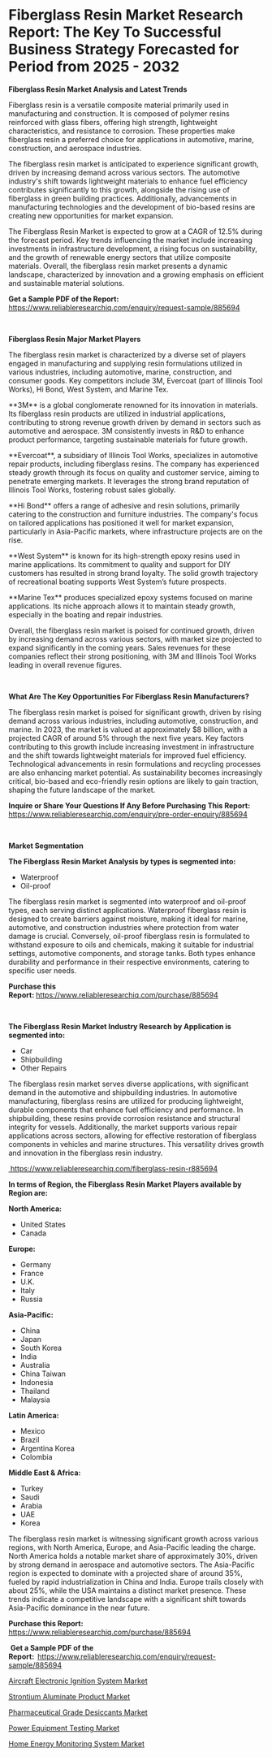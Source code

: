 <p><h1>Fiberglass Resin Market Research Report: The Key To Successful Business Strategy Forecasted for Period from 2025 - 2032</h1></p><p><strong>Fiberglass Resin Market Analysis and Latest Trends</strong></p>
<p><p>Fiberglass resin is a versatile composite material primarily used in manufacturing and construction. It is composed of polymer resins reinforced with glass fibers, offering high strength, lightweight characteristics, and resistance to corrosion. These properties make fiberglass resin a preferred choice for applications in automotive, marine, construction, and aerospace industries.</p><p>The fiberglass resin market is anticipated to experience significant growth, driven by increasing demand across various sectors. The automotive industry's shift towards lightweight materials to enhance fuel efficiency contributes significantly to this growth, alongside the rising use of fiberglass in green building practices. Additionally, advancements in manufacturing technologies and the development of bio-based resins are creating new opportunities for market expansion.</p><p>The Fiberglass Resin Market is expected to grow at a CAGR of 12.5% during the forecast period. Key trends influencing the market include increasing investments in infrastructure development, a rising focus on sustainability, and the growth of renewable energy sectors that utilize composite materials. Overall, the fiberglass resin market presents a dynamic landscape, characterized by innovation and a growing emphasis on efficient and sustainable material solutions.</p></p>
<p><strong>Get a Sample PDF of the Report:&nbsp;</strong> <a href="https://www.reliableresearchiq.com/enquiry/request-sample/885694?utm_campaign=2174&utm_medium=2&utm_source=Github&utm_content=ia&utm_term=30012025&utm_id=fiberglass-resin">https://www.reliableresearchiq.com/enquiry/request-sample/885694</a></p>
<p>&nbsp;</p>
<p><strong>Fiberglass Resin Major Market Players</strong></p>
<p><p>The fiberglass resin market is characterized by a diverse set of players engaged in manufacturing and supplying resin formulations utilized in various industries, including automotive, marine, construction, and consumer goods. Key competitors include 3M, Evercoat (part of Illinois Tool Works), Hi Bond, West System, and Marine Tex.</p><p>**3M** is a global conglomerate renowned for its innovation in materials. Its fiberglass resin products are utilized in industrial applications, contributing to strong revenue growth driven by demand in sectors such as automotive and aerospace. 3M consistently invests in R&D to enhance product performance, targeting sustainable materials for future growth.</p><p>**Evercoat**, a subsidiary of Illinois Tool Works, specializes in automotive repair products, including fiberglass resins. The company has experienced steady growth through its focus on quality and customer service, aiming to penetrate emerging markets. It leverages the strong brand reputation of Illinois Tool Works, fostering robust sales globally.</p><p>**Hi Bond** offers a range of adhesive and resin solutions, primarily catering to the construction and furniture industries. The company's focus on tailored applications has positioned it well for market expansion, particularly in Asia-Pacific markets, where infrastructure projects are on the rise.</p><p>**West System** is known for its high-strength epoxy resins used in marine applications. Its commitment to quality and support for DIY customers has resulted in strong brand loyalty. The solid growth trajectory of recreational boating supports West System’s future prospects.</p><p>**Marine Tex** produces specialized epoxy systems focused on marine applications. Its niche approach allows it to maintain steady growth, especially in the boating and repair industries.</p><p>Overall, the fiberglass resin market is poised for continued growth, driven by increasing demand across various sectors, with market size projected to expand significantly in the coming years. Sales revenues for these companies reflect their strong positioning, with 3M and Illinois Tool Works leading in overall revenue figures.</p></p>
<p>&nbsp;</p>
<p><strong>What Are The Key Opportunities For Fiberglass Resin Manufacturers?</strong></p>
<p><p>The fiberglass resin market is poised for significant growth, driven by rising demand across various industries, including automotive, construction, and marine. In 2023, the market is valued at approximately $8 billion, with a projected CAGR of around 5% through the next five years. Key factors contributing to this growth include increasing investment in infrastructure and the shift towards lightweight materials for improved fuel efficiency. Technological advancements in resin formulations and recycling processes are also enhancing market potential. As sustainability becomes increasingly critical, bio-based and eco-friendly resin options are likely to gain traction, shaping the future landscape of the market.</p></p>
<p><strong>Inquire or Share Your Questions If Any Before Purchasing This Report:</strong> <a href="https://www.reliableresearchiq.com/enquiry/pre-order-enquiry/885694?utm_campaign=2174&utm_medium=2&utm_source=Github&utm_content=ia&utm_term=30012025&utm_id=fiberglass-resin">https://www.reliableresearchiq.com/enquiry/pre-order-enquiry/885694</a></p>
<p>&nbsp;</p>
<p><strong>Market Segmentation</strong></p>
<p><strong>The Fiberglass Resin Market Analysis by types is segmented into:</strong></p>
<p><ul><li>Waterproof</li><li>Oil-proof</li></ul></p>
<p><p>The fiberglass resin market is segmented into waterproof and oil-proof types, each serving distinct applications. Waterproof fiberglass resin is designed to create barriers against moisture, making it ideal for marine, automotive, and construction industries where protection from water damage is crucial. Conversely, oil-proof fiberglass resin is formulated to withstand exposure to oils and chemicals, making it suitable for industrial settings, automotive components, and storage tanks. Both types enhance durability and performance in their respective environments, catering to specific user needs.</p></p>
<p><strong>Purchase this Report:&nbsp;</strong><a href="https://www.reliableresearchiq.com/purchase/885694?utm_campaign=2174&utm_medium=2&utm_source=Github&utm_content=ia&utm_term=30012025&utm_id=fiberglass-resin">https://www.reliableresearchiq.com/purchase/885694</a></p>
<p>&nbsp;</p>
<p><strong>The Fiberglass Resin Market Industry Research by Application is segmented into:</strong></p>
<p><ul><li>Car</li><li>Shipbuilding</li><li>Other Repairs</li></ul></p>
<p><p>The fiberglass resin market serves diverse applications, with significant demand in the automotive and shipbuilding industries. In automotive manufacturing, fiberglass resins are utilized for producing lightweight, durable components that enhance fuel efficiency and performance. In shipbuilding, these resins provide corrosion resistance and structural integrity for vessels. Additionally, the market supports various repair applications across sectors, allowing for effective restoration of fiberglass components in vehicles and marine structures. This versatility drives growth and innovation in the fiberglass resin industry.</p></p>
<p><a href="https://www.reliableresearchiq.com/fiberglass-resin-r885694?utm_campaign=2174&utm_medium=2&utm_source=Github&utm_content=ia&utm_term=30012025&utm_id=fiberglass-resin">&nbsp;https://www.reliableresearchiq.com/fiberglass-resin-r885694</a></p>
<p><strong>In terms of Region, the Fiberglass Resin Market Players available by Region are:</strong></p>
<p>
    <p> <strong> North America: </strong>
        <ul>
            <li>United States</li>
            <li>Canada</li>
        </ul>
        </p> 
    <p> <strong> Europe: </strong>
        <ul>
            <li>Germany</li>
            <li>France</li>
            <li>U.K.</li>
            <li>Italy</li>
            <li>Russia</li>
        </ul>
        </p> 
    <p> <strong> Asia-Pacific: </strong>
        <ul>
            <li>China</li>
            <li>Japan</li>
            <li>South Korea</li>
            <li>India</li>
            <li>Australia</li>
            <li>China Taiwan</li>
            <li>Indonesia</li>
            <li>Thailand</li>
            <li>Malaysia</li>
        </ul>
        </p> 
    <p> <strong> Latin America: </strong>
        <ul>
            <li>Mexico</li>
            <li>Brazil</li>
            <li>Argentina Korea</li>
            <li>Colombia</li>
        </ul>
        </p> 
    <p> <strong> Middle East & Africa: </strong>
        <ul>
            <li>Turkey</li>
            <li>Saudi</li>
            <li>Arabia</li>
            <li>UAE</li>
            <li>Korea</li>
        </ul>
    </p>
    </p>
<p><p>The fiberglass resin market is witnessing significant growth across various regions, with North America, Europe, and Asia-Pacific leading the charge. North America holds a notable market share of approximately 30%, driven by strong demand in aerospace and automotive sectors. The Asia-Pacific region is expected to dominate with a projected share of around 35%, fueled by rapid industrialization in China and India. Europe trails closely with about 25%, while the USA maintains a distinct market presence. These trends indicate a competitive landscape with a significant shift towards Asia-Pacific dominance in the near future.</p></p>
<p><strong>Purchase this Report: </strong><a href="https://www.reliableresearchiq.com/purchase/885694?utm_campaign=2174&utm_medium=2&utm_source=Github&utm_content=ia&utm_term=30012025&utm_id=fiberglass-resin">https://www.reliableresearchiq.com/purchase/885694</a></p>
<p>&nbsp;<strong>Get a Sample PDF of the Report:&nbsp;&nbsp;</strong><a href="https://www.reliableresearchiq.com/enquiry/request-sample/885694?utm_campaign=2174&utm_medium=2&utm_source=Github&utm_content=ia&utm_term=30012025&utm_id=fiberglass-resin">https://www.reliableresearchiq.com/enquiry/request-sample/885694</a></p>
<p><strong></strong></p>
<p><p><a href="https://www.linkedin.com/pulse/aircraft-electronic-ignition-system-market-size-average-cagr-0ofbf?utm_campaign=2174&utm_medium=2&utm_source=Github&utm_content=ia&utm_term=30012025&utm_id=fiberglass-resin">Aircraft Electronic Ignition System Market</a></p><p><a href="https://www.linkedin.com/pulse/revolutionizing-success-in-depth-review-theglobal-strontium-u9a5f?utm_campaign=2174&utm_medium=2&utm_source=Github&utm_content=ia&utm_term=30012025&utm_id=fiberglass-resin">Strontium Aluminate Product Market</a></p><p><a href="https://www.linkedin.com/pulse/size-share-projected-growth-rate-pharmaceutical-grade-desiccants-fbvsf?utm_campaign=2174&utm_medium=2&utm_source=Github&utm_content=ia&utm_term=30012025&utm_id=fiberglass-resin">Pharmaceutical Grade Desiccants Market</a></p><p><a href="https://www.linkedin.com/pulse/power-equipment-testing-market-trends-drivers-forecasted-cagr-dsbtf?utm_campaign=2174&utm_medium=2&utm_source=Github&utm_content=ia&utm_term=30012025&utm_id=fiberglass-resin">Power Equipment Testing Market</a></p><p><a href="https://www.linkedin.com/pulse/projected-revenue-market-growth-home-energy-monitoring-system-qf4af?utm_campaign=2174&utm_medium=2&utm_source=Github&utm_content=ia&utm_term=30012025&utm_id=fiberglass-resin">Home Energy Monitoring System Market</a></p></p>